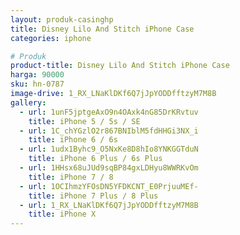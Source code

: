 ```yaml
---
layout: produk-casinghp
title: Disney Lilo And Stitch iPhone Case
categories: iphone

# Produk
product-title: Disney Lilo And Stitch iPhone Case
harga: 90000
sku: hn-0787
image-drive: 1_RX_LNaKlDKf6Q7jJpYODDfftzyM7M8B
gallery:
  - url: 1unF5jptgeAxO9n4OAxk4nG85DrKRvtuv
    title: iPhone 5 / 5s / SE
  - url: 1C_chYGzlO2r867BNIblM5fdHHGi3NX_i
    title: iPhone 6 / 6s
  - url: 1udx1Byhc9_O5NxKe8D8hIo8YNKGGTduN
    title: iPhone 6 Plus / 6s Plus
  - url: 1HHsx68uJUd9sqBP84gxLDHyu8WWRKvOm
    title: iPhone 7 / 8
  - url: 1OCIhmzYFOsDN5YFDKCNT_E0PrjuuMEf-
    title: iPhone 7 Plus / 8 Plus
  - url: 1_RX_LNaKlDKf6Q7jJpYODDfftzyM7M8B
    title: iPhone X
---
```

